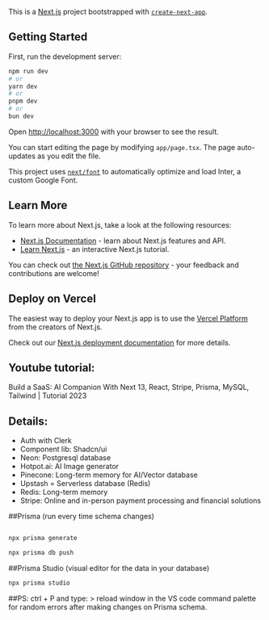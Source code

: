 This is a [Next.js](https://nextjs.org/) project bootstrapped with [`create-next-app`](https://github.com/vercel/next.js/tree/canary/packages/create-next-app).

## Getting Started

First, run the development server:

```bash
npm run dev
# or
yarn dev
# or
pnpm dev
# or
bun dev
```

Open [http://localhost:3000](http://localhost:3000) with your browser to see the result.

You can start editing the page by modifying `app/page.tsx`. The page auto-updates as you edit the file.

This project uses [`next/font`](https://nextjs.org/docs/basic-features/font-optimization) to automatically optimize and load Inter, a custom Google Font.

## Learn More

To learn more about Next.js, take a look at the following resources:

- [Next.js Documentation](https://nextjs.org/docs) - learn about Next.js features and API.
- [Learn Next.js](https://nextjs.org/learn) - an interactive Next.js tutorial.

You can check out [the Next.js GitHub repository](https://github.com/vercel/next.js/) - your feedback and contributions are welcome!

## Deploy on Vercel

The easiest way to deploy your Next.js app is to use the [Vercel Platform](https://vercel.com/new?utm_medium=default-template&filter=next.js&utm_source=create-next-app&utm_campaign=create-next-app-readme) from the creators of Next.js.

Check out our [Next.js deployment documentation](https://nextjs.org/docs/deployment) for more details.

## Youtube tutorial: 
Build a SaaS: AI Companion With Next 13, React, Stripe, Prisma, MySQL, Tailwind | Tutorial 2023

## Details: 

- Auth with Clerk
- Component lib: Shadcn/ui 
- Neon: Postgresql database
- Hotpot.ai: AI Image generator
- Pinecone: Long-term memory for AI/Vector database
- Upstash = Serverless database (Redis)
- Redis: Long-term memory
- Stripe: Online and in-person payment processing and financial solutions

##Prisma (run every time schema changes)

```bash

npx prisma generate

npx prisma db push
```

##Prisma Studio (visual editor for the data in your database)

```bash
npx prisma studio

```

##PS: ctrl + P and type: > reload window in the VS code command palette for random errors after making changes on Prisma schema.